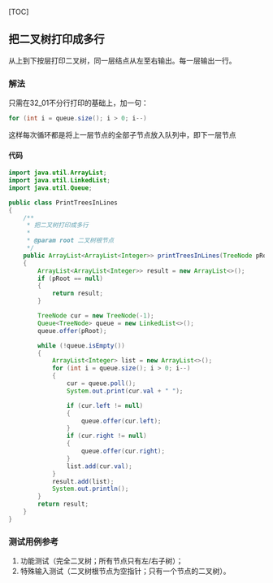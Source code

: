 [TOC]

## 把二叉树打印成多行
从上到下按层打印二叉树，同一层结点从左至右输出。每一层输出一行。

### 解法
只需在32_01不分行打印的基础上，加一句：
```java
for (int i = queue.size(); i > 0; i--)
```
这样每次循环都是将上一层节点的全部子节点放入队列中，即下一层节点


#### 代码
```java
import java.util.ArrayList;
import java.util.LinkedList;
import java.util.Queue;

public class PrintTreesInLines
{
    /**
     * 把二叉树打印成多行
     *
     * @param root 二叉树根节点
     */
    public ArrayList<ArrayList<Integer>> printTreesInLines(TreeNode pRoot)
    {
        ArrayList<ArrayList<Integer>> result = new ArrayList<>();
        if (pRoot == null)
        {
            return result;
        }

        TreeNode cur = new TreeNode(-1);
        Queue<TreeNode> queue = new LinkedList<>();
        queue.offer(pRoot);

        while (!queue.isEmpty())
        {
            ArrayList<Integer> list = new ArrayList<>();
            for (int i = queue.size(); i > 0; i--)
            {
                cur = queue.poll();
                System.out.print(cur.val + " ");

                if (cur.left != null)
                {
                    queue.offer(cur.left);
                }
                if (cur.right != null)
                {
                    queue.offer(cur.right);
                }
                list.add(cur.val);
            }
            result.add(list);
            System.out.println();
        }
        return result;
    }
}
```



### 测试用例参考
1. 功能测试（完全二叉树；所有节点只有左/右子树）；
2. 特殊输入测试（二叉树根节点为空指针；只有一个节点的二叉树）。
